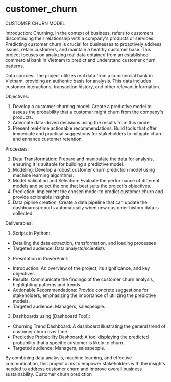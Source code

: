 # customer_churn

CUSTOMER CHURN MODEL

Introduction:
    Churning, in the context of business, refers to customers discontinuing their relationship with a company's products or services. Predicting customer churn is crucial for businesses to proactively address issues, retain customers, and maintain a healthy customer base. This project focuses on analyzing real data obtained from an established commercial bank in Vietnam to predict and understand customer churn patterns.

Data sources:
    The project utilizes real data from a commercial bank in Vietnam, providing an authentic basis for analysis. This data includes customer interactions, transaction history, and other relevant information.

Objectives:
1.  Develop a customer churning model: Create a predictive model to assess the probability that a customer might churn from the company's products.
2.  Advocate data-driven decisions using the results from this model.
3.  Present real-time actionable recommendations: Build tools that offer immediate and practical suggestions for stakeholders to mitigate churn and enhance customer retention.

Processes:
1.  Data Transformation: Prepare and manipulate the data for analysis, ensuring it is suitable for building a predictive model.
2.  Modeling: Develop a robust customer churn prediction model using machine learning algorithms.
3.  Model Validation and Selection: Evaluate the performance of different models and select the one that best suits the project's objectives.
4.  Prediction: Implement the chosen model to predict customer churn and provide actionable insights.
5.  Data pipline creation: Create a data pipeline that can update the dashboards/reports automatically when new customer history data is collected.

Deliverables:
1.   Scripts in Python:
-    Detailing the data extraction, transformation, and loading processes
-    Targeted audience: Data analysts/scientists
2.   Presntation in PowerPoint:
-    Introduction: An overview of the project, its significance, and key objectives.
-    Results: Communicate the findings of the customer churn analysis, highlighting patterns and trends.
-    Actionable Recommendations: Provide concrete suggestions for stakeholders, emphasizing the importance of utilizing the predictive models.
-    Targeted audience: Managers, salespeople.
3.   Dashboards using [Dashboard Tool]:
-    Churning Trend Dashboard: A dashboard illustrating the general trend of customer churn over time.
-    Predictive Probability Dashboard: A tool displaying the predicted probability that a specific customer is likely to churn.
-    Targeted audience: Managers, salespeople.

By combining data analysis, machine learning, and effective communication, this project aims to empower stakeholders with the insights needed to address customer churn and improve overall business sustainability.
Customer churn prediction
